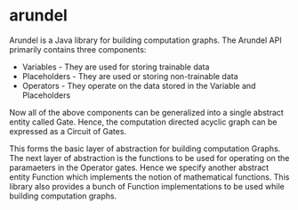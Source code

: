 # arundel

Arundel is a Java library for building computation graphs.
The Arundel API primarily contains three components:
- Variables - They are used for storing trainable data
- Placeholders - They are used or storing non-trainable data
- Operators - They operate on the data stored in the Variable and Placeholders

Now all of the above components can be generalized into a single abstract entity called Gate.
Hence, the computation directed acyclic graph can be expressed as a Circuit of Gates.

This forms the basic layer of abstraction for building computation Graphs.
The next layer of abstraction is the functions to be used for operating on the paramaeters
in the Operator gates. Hence we specify another abstract entity Function which implements the
notion of mathematical functions. This library also provides a bunch of Function implementations
to be used while building computation graphs.

